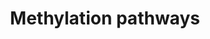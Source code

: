 ---
annotations:
- id: PW:0000002
  parent: classic metabolic pathway
  type: Pathway Ontology
  value: classic metabolic pathway
- id: PW:0000432
  parent: regulatory pathway
  type: Pathway Ontology
  value: protein modification pathway
authors:
- Pieter Giesbertz
- Khanspers
- AlexanderPico
- MaintBot
- MartijnVanIersel
- Zari
- MirellaKalafati
- Eweitz
description: This pathway describes the addition of methyl groups to small molecules.
  SAM, S-Adenosyl methionine, is utilized as a methyl donor and SAH is produced. This
  process is important in drug metabolism.  Proteins on this pathway have targeted
  assays available via the [https://assays.cancer.gov/available_assays?wp_id=WP704
  CPTAC Assay Portal]
last-edited: 2021-05-22
ndex: 4f6e59e2-8b62-11eb-9e72-0ac135e8bacf
organisms:
- Homo sapiens
redirect_from:
- /index.php/Pathway:WP704
- /instance/WP704
- /instance/WP704_rr117787
revision: r117787
schema-jsonld:
- '@context': https://schema.org/
  '@id': https://wikipathways.github.io/pathways/WP704.html
  '@type': Dataset
  creator:
    '@type': Organization
    name: WikiPathways
  description: This pathway describes the addition of methyl groups to small molecules.
    SAM, S-Adenosyl methionine, is utilized as a methyl donor and SAH is produced.
    This process is important in drug metabolism.  Proteins on this pathway have targeted
    assays available via the [https://assays.cancer.gov/available_assays?wp_id=WP704
    CPTAC Assay Portal]
  keywords:
  - ATP
  - COMT
  - HNMT
  - INMT
  - L-Methionine
  - MAT1A
  - MAT2A
  - MAT2B
  - NNMT
  - PNMT
  - Phosphate
  - S-Adenosylhomocysteine
  - S-Adenosylmethionine
  - TPMT
  license: CC0
  name: Methylation pathways
seo: CreativeWork
title: Methylation pathways
wpid: WP704
---
